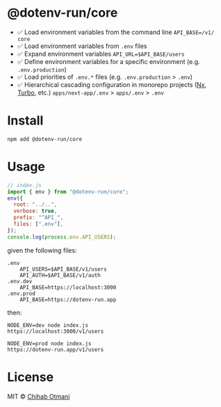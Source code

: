 # @dotenv-run/core

- ✅ Load environment variables from the command line `API_BASE=/v1/ core`
- ✅ Load environment variables from `.env` files
- ✅ Expand environment variables `API_URL=$API_BASE/users`
- ✅ Define environment variables for a specific environment (e.g. `.env.production`)
- ✅ Load priorities of `.env.*` files (e.g. `.env.production` > `.env`)
- ✅ Hierarchical cascading configuration in monorepo projects ([Nx](https://nx.dev), [Turbo](https://turbo.build/), etc.)
  `apps/next-app/.env` > `apps/.env` > `.env`

# Install

```console
npm add @dotenv-run/core
```

# Usage

```js
// index.js
import { env } from "@dotenv-run/core";
env({
  root: "../..",
  verbose: true,
  prefix: "^API_",
  files: [".env"],
});
console.log(process.env.API_USERS);
```

given the following files:

```shell
.env
    API_USERS=$API_BASE/v1/users
    API_AUTH=$API_BASE/v1/auth
.env.dev
    API_BASE=https://localhost:3000
.env.prod
    API_BASE=https://dotenv-run.app
```

then:

```shell
NODE_ENV=dev node index.js
https://localhost:3000/v1/users

NODE_ENV=prod node index.js
https://dotenv-run.app/v1/users
```

# License

MIT © [Chihab Otmani](mailto:chihab@gmail.com)
